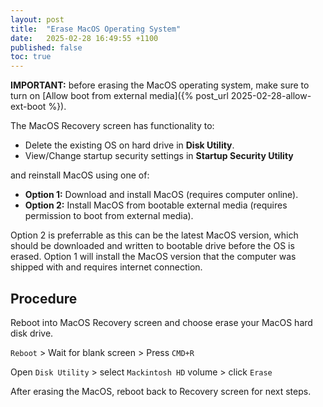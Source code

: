 ```yaml
---
layout: post
title:  "Erase MacOS Operating System"
date:   2025-02-28 16:49:55 +1100
published: false
toc: true
---
```


**IMPORTANT:** before erasing the MacOS operating system, make sure to turn on [Allow boot from external media]({% post_url 2025-02-28-allow-ext-boot %}).

The MacOS Recovery screen has functionality to:

- Delete the existing OS on hard drive in **Disk Utility**.
- View/Change startup security settings in **Startup Security Utility**

and reinstall MacOS using one of:

- **Option 1:** Download and install MacOS (requires computer online).
- **Option 2:** Install MacOS from bootable external media (requires permission to boot from external media).

Option 2 is preferrable as this can be the latest MacOS version, which should be downloaded and written to bootable drive before the OS is erased. Option 1 will install the MacOS version that the computer was shipped with and requires internet connection.

## Procedure

Reboot into MacOS Recovery screen and choose erase your MacOS hard disk drive.

`Reboot` > Wait for blank screen > Press `CMD+R`

Open `Disk Utility` > select `Mackintosh HD` volume > click `Erase`

After erasing the MacOS, reboot back to Recovery screen for next steps.
